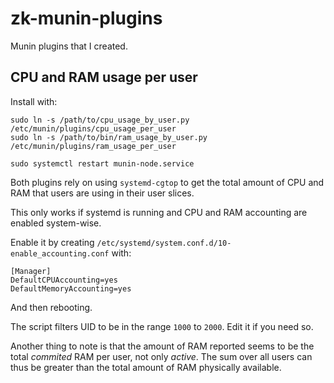 # zk-munin-plugins

Munin plugins that I created.

## CPU and RAM usage per user

Install with:

```
sudo ln -s /path/to/cpu_usage_by_user.py /etc/munin/plugins/cpu_usage_per_user
sudo ln -s /path/to/bin/ram_usage_by_user.py /etc/munin/plugins/ram_usage_per_user

sudo systemctl restart munin-node.service
```

Both plugins rely on using `systemd-cgtop` to get the total amount of CPU and RAM that users are using in their user slices.

This only works if systemd is running and CPU and RAM accounting are enabled system-wise.

Enable it by creating `/etc/systemd/system.conf.d/10-enable_accounting.conf` with:

```
[Manager]
DefaultCPUAccounting=yes
DefaultMemoryAccounting=yes
```

And then rebooting.

The script filters UID to be in the range `1000` to `2000`. Edit it if you need so.

Another thing to note is that the amount of RAM reported seems to be the total _commited_ RAM per user, not only _active_.
The sum over all users can thus be greater than the total amount of RAM physically available.
